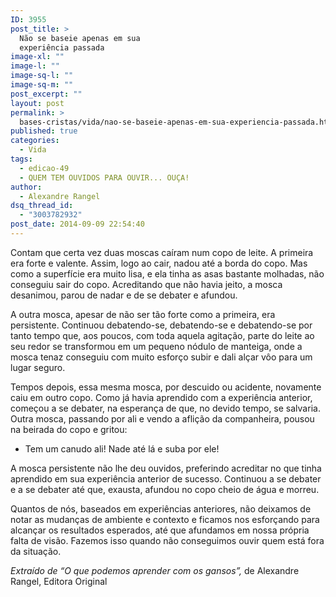 ```yaml
---
ID: 3955
post_title: >
  Não se baseie apenas em sua
  experiência passada
image-xl: ""
image-l: ""
image-sq-l: ""
image-sq-m: ""
post_excerpt: ""
layout: post
permalink: >
  bases-cristas/vida/nao-se-baseie-apenas-em-sua-experiencia-passada.html
published: true
categories:
  - Vida
tags:
  - edicao-49
  - QUEM TEM OUVIDOS PARA OUVIR... OUÇA!
author:
  - Alexandre Rangel
dsq_thread_id:
  - "3003782932"
post_date: 2014-09-09 22:54:40
---
```

Contam que certa vez duas moscas caíram num copo de leite. A primeira era forte e valente. Assim, logo ao cair, nadou até a borda do copo. Mas como a superfície era muito lisa, e ela tinha as asas bastante molhadas, não conseguiu sair do copo. Acreditando que não havia jeito, a mosca desanimou, parou de nadar e de se debater e afundou.

A outra mosca, apesar de não ser tão forte como a primeira, era persistente. Continuou debatendo-se, debatendo-se e debatendo-se por tanto tempo que, aos poucos, com toda aquela agitação, parte do leite ao seu redor se transformou em um pequeno nódulo de manteiga, onde a mosca tenaz conseguiu com muito esforço subir e dali alçar vôo para um lugar seguro.

Tempos depois, essa mesma mosca, por descuido ou acidente, novamente caiu em outro copo. Como já havia aprendido com a experiência anterior, começou a se debater, na esperança de que, no devido tempo, se salvaria. Outra mosca, passando por ali e vendo a aflição da companheira, pousou na beirada do copo e gritou:
<ul>
	<li>Tem um canudo ali! Nade até lá e suba por ele!</li>
</ul>
A mosca persistente não lhe deu ouvidos, preferindo acreditar no que tinha aprendido em sua experiência anterior de sucesso. Continuou a se debater e a se debater até que, exausta, afundou no copo cheio de água e morreu.

Quantos de nós, baseados em experiências anteriores, não deixamos de notar as mudanças de ambiente e contexto e ficamos nos esforçando para alcançar os resultados esperados, até que afundamos em nossa própria falta de visão. Fazemos isso quando não conseguimos ouvir quem está fora da situação.

<i>Extraído de “O que podemos aprender com os gansos”, </i>de Alexandre Rangel, Editora Original